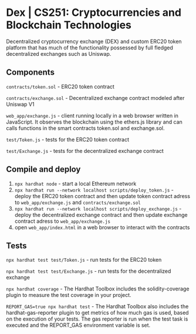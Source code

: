 # Dex | CS251: Cryptocurrencies and Blockchain Technologies

Decentralized cryptocurrency exchange (DEX) and custom ERC20 token platform that has much of
the functionality possessed by full fledged decentralized exchanges such as Uniswap.

## Components

`contracts/token.sol` - ERC20 token contract

`contracts/exchange.sol` - Decentralized exchange contract modeled after Uniswap V1

`web_app/exchange.js` - client running locally in a web browser written in JavaScript.
It observes the blockchain using the ethers.js library and can calls functions in the smart
contracts token.sol and exchange.sol.

`test/Token.js` - tests for the ERC20 token contract

`test/Exchange.js` - tests for the decentralized exchange contract

## Compile and deploy

1. `npx hardhat node` - start a local Ethereum network
2. `npx hardhat run --network localhost scripts/deploy_token.js` - deploy the ERC20 token contract and then update token contract adress to `web_app/exchange.js` and `contracts/exchange.sol` 
3. `npx hardhat run --network localhost scripts/deploy_exchange.js` - deploy the decentralized exchange contract and then update exchange contract adress to `web_app/exchange.js`
4. open `web_app/index.html` in a web browser to interact with the contracts

## Tests

`npx hardhat test test/Token.js` - run tests for the ERC20 token

`npx hardhat test test/Exchange.js` - run tests for the decentralized exchange

`npx hardhat coverage` - The Hardhat Toolbox includes the solidity-coverage plugin to measure the test coverage in your project. 

`REPORT_GAS=true npx hardhat test` - The Hardhat Toolbox also includes the 
hardhat-gas-reporter plugin to get metrics of how much gas is used, based on the execution of your tests. The gas reporter is run when the test task is executed and the REPORT_GAS environment variable is set.
